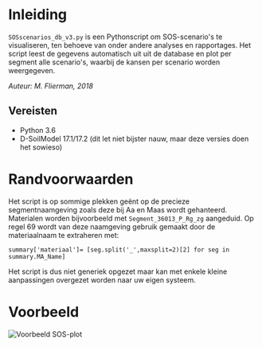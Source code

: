 # Inleiding
`SOSscenarios_db_v3.py` is een Pythonscript om SOS-scenario's te visualiseren, ten behoeve van onder andere analyses en rapportages. Het script leest de gegevens automatisch uit uit de database en plot per segment alle scenario's, waarbij de kansen per scenario worden weergegeven.

*Auteur: M. Flierman, 2018*

## Vereisten
* Python 3.6
* D-SoilModel 17.1/17.2 (dit let niet bijster nauw, maar deze versies doen het sowieso)

# Randvoorwaarden  
Het script is op sommige plekken geënt op de precieze segmentnaamgeving zoals deze bij Aa en Maas wordt gehanteerd. Materialen worden bijvoorbeeld met `Segment_36013_P_Rg_zg` aangeduid. Op regel 69 wordt van deze naamgeving gebruik gemaakt door de materiaalnaam te extraheren met:

`summary['materiaal']= [seg.split('_',maxsplit=2)[2] for seg in summary.MA_Name]`

Het script is dus niet generiek opgezet maar kan met enkele kleine aanpassingen overgezet worden naar uw eigen systeem.

# Voorbeeld

![Voorbeeld SOS-plot](https://github.com/kkpdata/Datatools/raw/master/Scripts-aaenmaas-thijs/Plotten%20SOS-scenarios/voorbeeld_output.png "SOS-plot")
